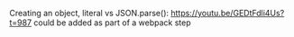 Creating an object, literal vs JSON.parse(): https://youtu.be/GEDtFdli4Us?t=987 could be added as part of a webpack step
